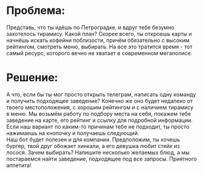 # Проблема:
Представь, что ты идёшь по Петроградке, и вдруг тебе безумно захотелось тирамису.
Какой план? Скорее всего, ты откроешь карты и начнёшь искать кофейни поблизости, причём обязательно с высоким рейтингом, смотреть меню, выбирать.
На все это тратится время - тот самый ресурс, которого вечно не хватает в современном мегаполисе.

# Решение:
А что, если бы ты мог просто открыть телеграм, написать одну команду и получить подходящее заведение?
Конечно же оно будет недалеко от твоего местоположения, с хорошим рейтингом и с наличием тирамису в меню.
Мы возьмём работу по подбору места на себя, покажем тебе заведение на карте, его рейтинг и ссылку для подробной информации.
Если наш вариант по каким-то причинам тебе не подходит, ты просто нажимаешь на кнопочку и получаешь следующий.  
Наш бот будет полезен и для компании.
Предположим, ты хочешь бургер, твой друг обожает хинкали, а его девушка любит стейк из лосося.
Зачем выбирать? Напишите несколько желаемых блюд, а мы постараемся найти заведение, подходящее под все запросы.
Приятного аппетита!